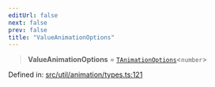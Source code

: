 ```yaml
---
editUrl: false
next: false
prev: false
title: "ValueAnimationOptions"
---
```


> **ValueAnimationOptions** = [`TAnimationOptions`](/api/fabric/namespaces/util/type-aliases/tanimationoptions/)\<`number`\>

Defined in: [src/util/animation/types.ts:121](https://github.com/fabricjs/fabric.js/blob/977f797255d8c56b5b68360b0d45bed33697d2e8/src/util/animation/types.ts#L121)
